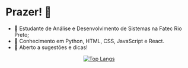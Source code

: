# Prazer! 👋

- 🔭 Estudante de Análise e Desenvolvimento de Sistemas na Fatec Rio Preto;
- 🌱 Conhecimento em Python, HTML, CSS, JavaScript e React.
- 🤔 Aberto a sugestões e dicas!

<div align="center">
<p>

[![Top Langs](https://github-readme-stats.vercel.app/api/top-langs/?username=deividsousan)](https://github.com/anuraghazra/github-readme-stats)

</p>
</div>



